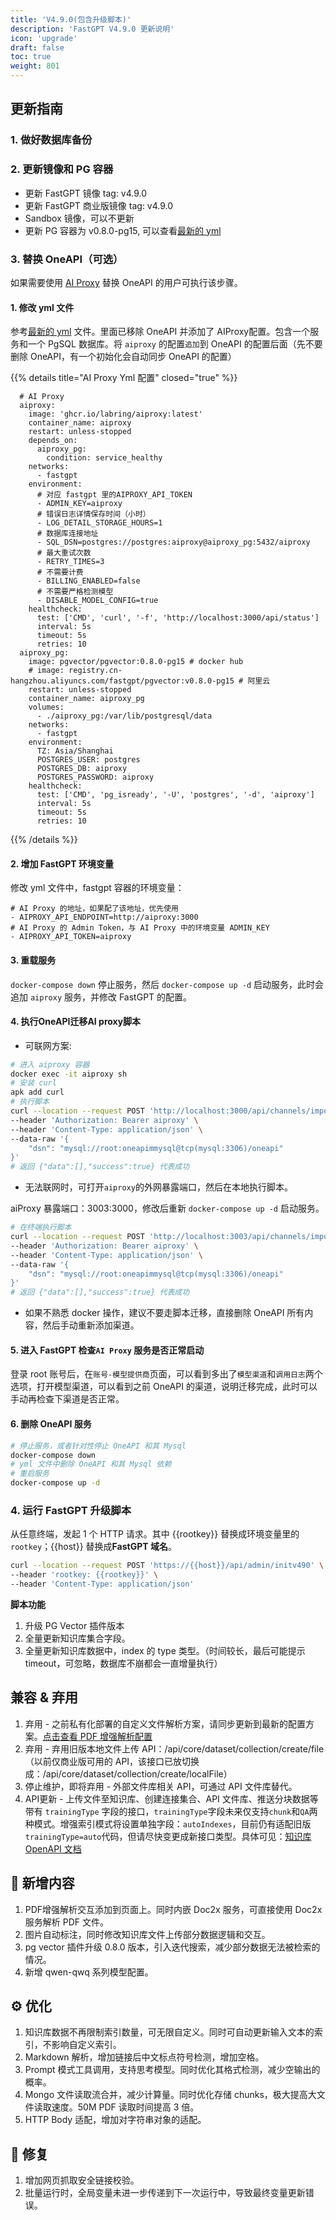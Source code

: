 ```yaml
---
title: 'V4.9.0(包含升级脚本)'
description: 'FastGPT V4.9.0 更新说明'
icon: 'upgrade'
draft: false
toc: true
weight: 801
---
```



## 更新指南

### 1. 做好数据库备份

### 2. 更新镜像和 PG 容器

- 更新 FastGPT 镜像 tag: v4.9.0
- 更新 FastGPT 商业版镜像 tag: v4.9.0
- Sandbox 镜像，可以不更新
- 更新 PG 容器为 v0.8.0-pg15, 可以查看[最新的 yml](https://raw.githubusercontent.com/labring/FastGPT/main/deploy/docker/docker-compose-pgvector.yml)

### 3. 替换 OneAPI（可选）

如果需要使用 [AI Proxy](https://github.com/labring/aiproxy) 替换 OneAPI 的用户可执行该步骤。

#### 1. 修改 yml 文件

参考[最新的 yml](https://raw.githubusercontent.com/labring/FastGPT/main/deploy/docker/docker-compose-pgvector.yml) 文件。里面已移除 OneAPI 并添加了 AIProxy配置。包含一个服务和一个 PgSQL 数据库。将 `aiproxy` 的配置`追加`到 OneAPI 的配置后面（先不要删除 OneAPI，有一个初始化会自动同步 OneAPI 的配置）

{{% details title="AI Proxy Yml 配置" closed="true" %}}

```
  # AI Proxy
  aiproxy:
    image: 'ghcr.io/labring/aiproxy:latest'
    container_name: aiproxy
    restart: unless-stopped
    depends_on:
      aiproxy_pg:
        condition: service_healthy
    networks:
      - fastgpt
    environment:
      # 对应 fastgpt 里的AIPROXY_API_TOKEN
      - ADMIN_KEY=aiproxy
      # 错误日志详情保存时间（小时）
      - LOG_DETAIL_STORAGE_HOURS=1
      # 数据库连接地址
      - SQL_DSN=postgres://postgres:aiproxy@aiproxy_pg:5432/aiproxy
      # 最大重试次数
      - RETRY_TIMES=3
      # 不需要计费
      - BILLING_ENABLED=false
      # 不需要严格检测模型
      - DISABLE_MODEL_CONFIG=true
    healthcheck:
      test: ['CMD', 'curl', '-f', 'http://localhost:3000/api/status']
      interval: 5s
      timeout: 5s
      retries: 10
  aiproxy_pg:
    image: pgvector/pgvector:0.8.0-pg15 # docker hub
    # image: registry.cn-hangzhou.aliyuncs.com/fastgpt/pgvector:v0.8.0-pg15 # 阿里云
    restart: unless-stopped
    container_name: aiproxy_pg
    volumes:
      - ./aiproxy_pg:/var/lib/postgresql/data
    networks:
      - fastgpt
    environment:
      TZ: Asia/Shanghai
      POSTGRES_USER: postgres
      POSTGRES_DB: aiproxy
      POSTGRES_PASSWORD: aiproxy
    healthcheck:
      test: ['CMD', 'pg_isready', '-U', 'postgres', '-d', 'aiproxy']
      interval: 5s
      timeout: 5s
      retries: 10
```

{{% /details %}}

#### 2. 增加 FastGPT 环境变量

修改 yml 文件中，fastgpt 容器的环境变量：

```
# AI Proxy 的地址，如果配了该地址，优先使用
- AIPROXY_API_ENDPOINT=http://aiproxy:3000
# AI Proxy 的 Admin Token，与 AI Proxy 中的环境变量 ADMIN_KEY
- AIPROXY_API_TOKEN=aiproxy
```

#### 3. 重载服务

`docker-compose down` 停止服务，然后 `docker-compose up -d` 启动服务，此时会追加 `aiproxy` 服务，并修改 FastGPT 的配置。

#### 4. 执行OneAPI迁移AI proxy脚本

- 可联网方案:

```bash
# 进入 aiproxy 容器
docker exec -it aiproxy sh
# 安装 curl
apk add curl
# 执行脚本
curl --location --request POST 'http://localhost:3000/api/channels/import/oneapi' \
--header 'Authorization: Bearer aiproxy' \
--header 'Content-Type: application/json' \
--data-raw '{
    "dsn": "mysql://root:oneapimmysql@tcp(mysql:3306)/oneapi"
}'
# 返回 {"data":[],"success":true} 代表成功
```

- 无法联网时，可打开`aiproxy`的外网暴露端口，然后在本地执行脚本。

aiProxy 暴露端口：3003:3000，修改后重新 `docker-compose up -d` 启动服务。

```bash
# 在终端执行脚本
curl --location --request POST 'http://localhost:3003/api/channels/import/oneapi' \
--header 'Authorization: Bearer aiproxy' \
--header 'Content-Type: application/json' \
--data-raw '{
    "dsn": "mysql://root:oneapimmysql@tcp(mysql:3306)/oneapi"
}'
# 返回 {"data":[],"success":true} 代表成功
```

- 如果不熟悉 docker 操作，建议不要走脚本迁移，直接删除 OneAPI 所有内容，然后手动重新添加渠道。

#### 5. 进入 FastGPT 检查`AI Proxy` 服务是否正常启动

登录 root 账号后，在`账号-模型提供商`页面，可以看到多出了`模型渠道`和`调用日志`两个选项，打开模型渠道，可以看到之前 OneAPI 的渠道，说明迁移完成，此时可以手动再检查下渠道是否正常。

#### 6. 删除 OneAPI 服务

```bash
# 停止服务，或者针对性停止 OneAPI 和其 Mysql
docker-compose down
# yml 文件中删除 OneAPI 和其 Mysql 依赖
# 重启服务
docker-compose up -d
```

### 4. 运行 FastGPT 升级脚本

从任意终端，发起 1 个 HTTP 请求。其中 {{rootkey}} 替换成环境变量里的 `rootkey`；{{host}} 替换成**FastGPT 域名**。

```bash
curl --location --request POST 'https://{{host}}/api/admin/initv490' \
--header 'rootkey: {{rootkey}}' \
--header 'Content-Type: application/json'
```

**脚本功能**

1. 升级 PG Vector 插件版本
2. 全量更新知识库集合字段。
3. 全量更新知识库数据中，index 的 type 类型。（时间较长，最后可能提示 timeout，可忽略，数据库不崩都会一直增量执行）

## 兼容 & 弃用

1. 弃用 - 之前私有化部署的自定义文件解析方案，请同步更新到最新的配置方案。[点击查看 PDF 增强解析配置](/docs/development/configuration/#使用-doc2x-解析-pdf-文件)
2. 弃用 - 弃用旧版本地文件上传 API：/api/core/dataset/collection/create/file（以前仅商业版可用的 API，该接口已放切换成：/api/core/dataset/collection/create/localFile）
3. 停止维护，即将弃用 - 外部文件库相关 API，可通过 API 文件库替代。
4. API更新 - 上传文件至知识库、创建连接集合、API 文件库、推送分块数据等带有 `trainingType` 字段的接口，`trainingType`字段未来仅支持`chunk`和`QA`两种模式。增强索引模式将设置单独字段：`autoIndexes`，目前仍有适配旧版`trainingType=auto`代码，但请尽快变更成新接口类型。具体可见：[知识库 OpenAPI 文档](/docs/development/openapi/dataset.md)

## 🚀 新增内容

1. PDF增强解析交互添加到页面上。同时内嵌 Doc2x 服务，可直接使用 Doc2x 服务解析 PDF 文件。
2. 图片自动标注，同时修改知识库文件上传部分数据逻辑和交互。
3. pg vector 插件升级 0.8.0 版本，引入迭代搜索，减少部分数据无法被检索的情况。
4. 新增 qwen-qwq 系列模型配置。

## ⚙️ 优化

1. 知识库数据不再限制索引数量，可无限自定义。同时可自动更新输入文本的索引，不影响自定义索引。
2. Markdown 解析，增加链接后中文标点符号检测，增加空格。
3. Prompt 模式工具调用，支持思考模型。同时优化其格式检测，减少空输出的概率。
4. Mongo 文件读取流合并，减少计算量。同时优化存储 chunks，极大提高大文件读取速度。50M PDF 读取时间提高 3 倍。
5. HTTP Body 适配，增加对字符串对象的适配。

## 🐛 修复

1. 增加网页抓取安全链接校验。
2. 批量运行时，全局变量未进一步传递到下一次运行中，导致最终变量更新错误。
